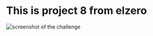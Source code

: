 # This is project 8 from elzero 
![screenshot of the challenge ](https://elzero.org/wp-content/uploads/2020/06/featured-products.png)
